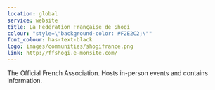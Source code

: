 ```yaml
---
location: global
service: website
title: La Fédération Française de Shogi
colour: "style=\"background-color: #F2E2C2;\""
font_colour: has-text-black
logo: images/communities/shogifrance.png
link: http://ffshogi.e-monsite.com/
---
```

The Official French Association. Hosts in-person events and contains information.